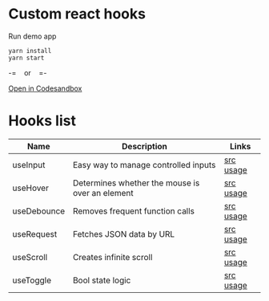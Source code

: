# Custom react hooks

Run demo app
```
yarn install
yarn start
```

-=    &nbsp;&nbsp; or &nbsp;&nbsp;   =-

[Open in Codesandbox](https://codesandbox.io/p/sandbox/react-hooks-9h73r8) 

# Hooks list

| Name | Description | Links |
| - | - | - |
| useInput | Easy way to manage controlled inputs | [src](src/hooks/useInput.js) [usage](src/pages/useInputTest.jsx) |
| useHover | Determines whether the mouse is over an element | [src](src/hooks/useHover.js) [usage](src/pages/useHoverTest.jsx) |
| useDebounce | Removes frequent function calls | [src](src/hooks/useDebounce.js) [usage](src/pages/useDebounceTest.jsx) |
| useRequest | Fetches JSON data by URL | [src](src/hooks/useRequest.js) [usage](src/pages/useRequestTest.jsx) |
| useScroll | Creates infinite scroll | [src](src/hooks/useScroll.js) [usage](src/pages/useScrollTest.jsx) |
| useToggle | Bool state logic | [src](src/hooks/useToggle.js) [usage](src/pages/useToggleTest.jsx) |
